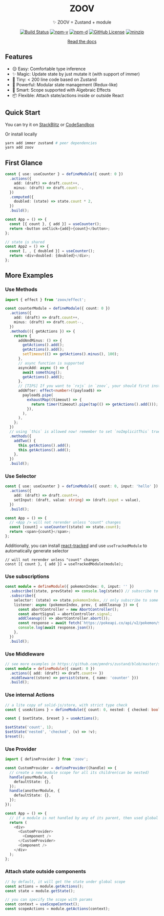 <h1 align="center">ZOOV</h1>
<p align="center">✨ ZOOV = Zustand + module</p>
<p align="center">
<a href="https://github.com/infinitexyy/zoov/actions"><img src="https://img.shields.io/github/actions/workflow/status/infinitexyy/zoov/main.yml?branch=main" alt="Build Status"></a>
<a href="https://npmjs.com/package/zoov"><img src="https://img.shields.io/npm/v/zoov.svg" alt="npm-v"></a>
<a href="https://npmjs.com/package/zoov"><img src="https://img.shields.io/npm/dt/zoov.svg" alt="npm-d"></a>
<a href="https://github.com/InfiniteXyy/zoov"><img alt="GitHub License" src="https://img.shields.io/github/license/InfiniteXyy/zoov"></a>
<a href="https://bundlephobia.com/result?p=zoov"><img src="https://img.shields.io/bundlephobia/minzip/zoov" alt="minzip"></a>

</p>
<p align="center">
<a href="https://infinitexyy.gitbook.io/zoov">Read the docs</a>
</p>

## Features

- 😌 Easy: Comfortable type inference
- ✨ Magic: Update state by just mutate it (with support of immer)
- 🍳 Tiny: < 200 line code based on Zustand
- 🧮 Powerful: Modular state management (Redux-like)
- 📖 Smart: Scope supported with Algebraic Effects
- 📦 Flexible: Attach state/actions inside or outside React

## Quick Start

You can try it on [StackBlitz](https://stackblitz.com/edit/vitejs-vite-mgdqal) or [CodeSandbox](https://codesandbox.io/s/zoov-example-9q0eb5)

Or install locally

```sh
yarn add immer zustand # peer dependencies
yarn add zoov
```

## First Glance

```typescript jsx
const { use: useCounter } = defineModule({ count: 0 })
  .actions({
    add: (draft) => draft.count++,
    minus: (draft) => draft.count--,
  })
  .computed({
    doubled: (state) => state.count * 2,
  })
  .build();

const App = () => {
  const [{ count }, { add }] = useCounter();
  return <button onClick={add}>{count}</button>;
};

// state is shared
const App2 = () => {
  const [, , { doubled }] = useCounter();
  return <div>doubled: {doubled}</div>;
};
```

## More Examples

### Use Methods

```typescript jsx
import { effect } from 'zoov/effect';

const counterModule = defineModule({ count: 0 })
  .actions({
    add: (draft) => draft.count++,
    minus: (draft) => draft.count--,
  })
  .methods(({ getActions }) => {
    return {
      addAndMinus: () => {
        getActions().add();
        getActions().add();
        setTimeout(() => getActions().minus(), 100);
      },
      // async function is supported
      asyncAdd: async () => {
        await something();
        getActions().add();
      },
      // [TIPS] If you want to `rxjs` in `zoov`, your should first install `rxjs`
      addAfter: effect<number>((payload$) =>
        payload$.pipe(
          exhaustMap((timeout) => {
            return timer(timeout).pipe(tap(() => getActions().add()));
          }),
        ),
      ),
    };
  })
  // using `this` is allowed now! remember to set `noImplicitThis` true in tsconfig
  .methods({
    addTwo() {
      this.getActions().add();
      this.getActions().add();
    },
  })
  .build();
```

### Use Selector

```typescript jsx
const { use: useCounter } = defineModule({ count: 0, input: 'hello' })
  .actions({
    add: (draft) => draft.count++,
    setInput: (draft, value: string) => (draft.input = value),
  })
  .build();

const App = () => {
  // <App /> will not rerender unless "count" changes
  const [count] = useCounter((state) => state.count);
  return <span>{count}</span>;
};
```

Additionally, you can install [react-tracked](https://github.com/dai-shi/react-tracked) and use `useTrackedModule` to automatically generate selector

```tsx
// will not rerender unless "count" changes
const [{ count }, { add }] = useTrackedModule(module);
```

### Use subscriptions

```typescript
const module = defineModule({ pokemonIndex: 0, input: '' })
  .subscribe((state, prevState) => console.log(state)) // subscribe to the whole store
  .subscribe({
    selector: (state) => state.pokemonIndex, // only subscribe to some property
    listener: async (pokemonIndex, prev, { addCleanup }) => {
      const abortController = new AbortController();
      const abortSignal = abortController.signal;
      addCleanup(() => abortController.abort());
      const response = await fetch(`https://pokeapi.co/api/v2/pokemon/${pokemonIndex}`, { signal: abortSignal });
      console.log(await response.json());
    },
  })
  .build();
```

### Use Middleware

```typescript jsx
// see more examples in https://github.com/pmndrs/zustand/blob/master/src/middleware.ts
const module = defineModule({ count: 0 })
  .actions({ add: (draft) => draft.count++ })
  .middleware((store) => persist(store, { name: 'counter' }))
  .build();
```

### Use internal Actions

```typescript jsx
// a lite copy of solid-js/store, with strict type check
const { useActions } = defineModule({ count: 0, nested: { checked: boolean } }).build();

const { $setState, $reset } = useActions();

$setState('count', 1);
$setState('nested', 'checked', (v) => !v);
$reset();
```

### Use Provider

```typescript jsx
import { defineProvider } from 'zoov';

const CustomProvider = defineProvider((handle) => {
  // create a new module scope for all its children(can be nested)
  handle(yourModule, {
    defaultState: {},
  });
  handle(anotherModule, {
    defaultState: {},
  });
});

const App = () => {
  // if a module is not handled by any of its parent, then used global scope
  return (
    <div>
      <CustomProvider>
        <Component />
      </CustomProvider>
      <Component />
    </div>
  );
};
```

### Attach state outside components

```typescript jsx
// by default, it will get the state under global scope
const actions = module.getActions();
const state = module.getState();

// you can specify the scope with params
const context = useScopeContext();
const scopeActions = module.getActions(context);
```
